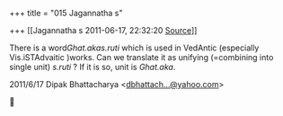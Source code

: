 +++
title = "015 Jagannatha s"

+++
[[Jagannatha s	2011-06-17, 22:32:20 [Source](https://groups.google.com/g/bvparishat/c/XWXjobVnmP4)]]



There is a word*Ghat.akas.ruti* which is used in VedAntic
(especially Vis.iSTAdvaitic )works. Can we translate it as unifying (=combining into single unit) *s.ruti* ? If it is so, unit is *Ghat.aka*.  
  
  

2011/6/17 Dipak Bhattacharya \<[dbhattach...@yahoo.com]()\>



